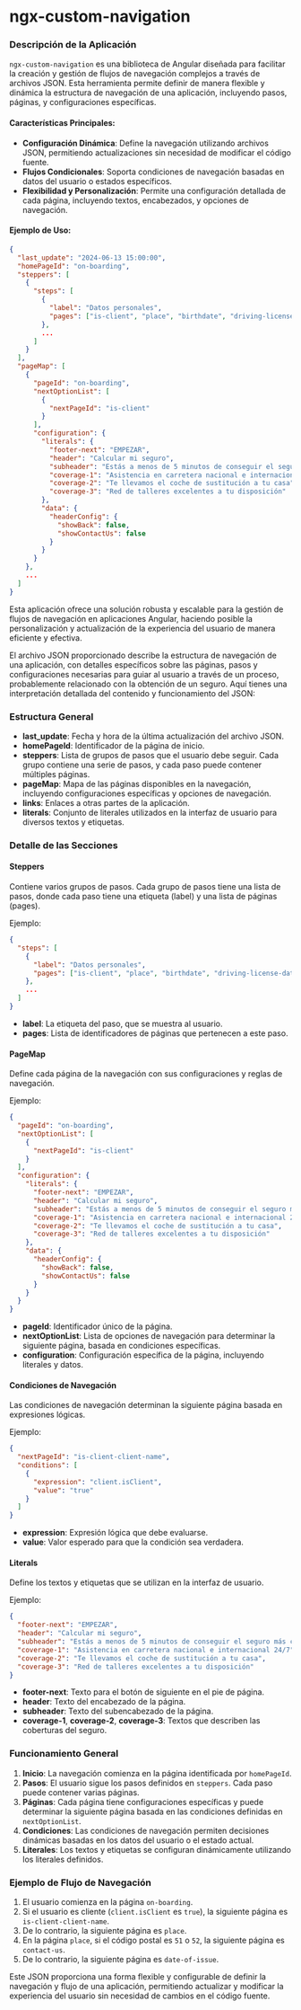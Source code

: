 # ngx-custom-navigation

### Descripción de la Aplicación

`ngx-custom-navigation` es una biblioteca de Angular diseñada para facilitar la creación y gestión de flujos de navegación complejos a través de archivos JSON. Esta herramienta permite definir de manera flexible y dinámica la estructura de navegación de una aplicación, incluyendo pasos, páginas, y configuraciones específicas. 

#### Características Principales:
- **Configuración Dinámica**: Define la navegación utilizando archivos JSON, permitiendo actualizaciones sin necesidad de modificar el código fuente.
- **Flujos Condicionales**: Soporta condiciones de navegación basadas en datos del usuario o estados específicos.
- **Flexibilidad y Personalización**: Permite una configuración detallada de cada página, incluyendo textos, encabezados, y opciones de navegación.

#### Ejemplo de Uso:
```json
{
  "last_update": "2024-06-13 15:00:00",
  "homePageId": "on-boarding",
  "steppers": [
    {
      "steps": [
        {
          "label": "Datos personales",
          "pages": ["is-client", "place", "birthdate", "driving-license-date", "driving-license-location", "date-of-issue"]
        },
        ...
      ]
    }
  ],
  "pageMap": [
    {
      "pageId": "on-boarding",
      "nextOptionList": [
        {
          "nextPageId": "is-client"
        }
      ],
      "configuration": {
        "literals": {
          "footer-next": "EMPEZAR",
          "header": "Calcular mi seguro",
          "subheader": "Estás a menos de 5 minutos de conseguir el seguro más completo",
          "coverage-1": "Asistencia en carretera nacional e internacional 24/7",
          "coverage-2": "Te llevamos el coche de sustitución a tu casa",
          "coverage-3": "Red de talleres excelentes a tu disposición"
        },
        "data": {
          "headerConfig": {
            "showBack": false,
            "showContactUs": false
          }
        }
      }
    },
    ...
  ]
}
```


Esta aplicación ofrece una solución robusta y escalable para la gestión de flujos de navegación en aplicaciones Angular, haciendo posible la personalización y actualización de la experiencia del usuario de manera eficiente y efectiva.

El archivo JSON proporcionado describe la estructura de navegación de una aplicación, con detalles específicos sobre las páginas, pasos y configuraciones necesarias para guiar al usuario a través de un proceso, probablemente relacionado con la obtención de un seguro. Aquí tienes una interpretación detallada del contenido y funcionamiento del JSON:

### Estructura General

- **last_update**: Fecha y hora de la última actualización del archivo JSON.
- **homePageId**: Identificador de la página de inicio.
- **steppers**: Lista de grupos de pasos que el usuario debe seguir. Cada grupo contiene una serie de pasos, y cada paso puede contener múltiples páginas.
- **pageMap**: Mapa de las páginas disponibles en la navegación, incluyendo configuraciones específicas y opciones de navegación.
- **links**: Enlaces a otras partes de la aplicación.
- **literals**: Conjunto de literales utilizados en la interfaz de usuario para diversos textos y etiquetas.

### Detalle de las Secciones

#### Steppers
Contiene varios grupos de pasos. Cada grupo de pasos tiene una lista de pasos, donde cada paso tiene una etiqueta (label) y una lista de páginas (pages).

Ejemplo:
```json
{
  "steps": [
    {
      "label": "Datos personales",
      "pages": ["is-client", "place", "birthdate", "driving-license-date", "driving-license-location", "date-of-issue"]
    },
    ...
  ]
}
```
- **label**: La etiqueta del paso, que se muestra al usuario.
- **pages**: Lista de identificadores de páginas que pertenecen a este paso.

#### PageMap
Define cada página de la navegación con sus configuraciones y reglas de navegación.

Ejemplo:
```json
{
  "pageId": "on-boarding",
  "nextOptionList": [
    {
      "nextPageId": "is-client"
    }
  ],
  "configuration": {
    "literals": {
      "footer-next": "EMPEZAR",
      "header": "Calcular mi seguro",
      "subheader": "Estás a menos de 5 minutos de conseguir el seguro más completo",
      "coverage-1": "Asistencia en carretera nacional e internacional 24/7",
      "coverage-2": "Te llevamos el coche de sustitución a tu casa",
      "coverage-3": "Red de talleres excelentes a tu disposición"
    },
    "data": {
      "headerConfig": {
        "showBack": false,
        "showContactUs": false
      }
    }
  }
}
```

- **pageId**: Identificador único de la página.
- **nextOptionList**: Lista de opciones de navegación para determinar la siguiente página, basada en condiciones específicas.
- **configuration**: Configuración específica de la página, incluyendo literales y datos.

#### Condiciones de Navegación
Las condiciones de navegación determinan la siguiente página basada en expresiones lógicas.

Ejemplo:
```json
{
  "nextPageId": "is-client-client-name",
  "conditions": [
    {
      "expression": "client.isClient",
      "value": "true"
    }
  ]
}
```
- **expression**: Expresión lógica que debe evaluarse.
- **value**: Valor esperado para que la condición sea verdadera.

#### Literals
Define los textos y etiquetas que se utilizan en la interfaz de usuario.

Ejemplo:
```json
{
  "footer-next": "EMPEZAR",
  "header": "Calcular mi seguro",
  "subheader": "Estás a menos de 5 minutos de conseguir el seguro más completo",
  "coverage-1": "Asistencia en carretera nacional e internacional 24/7",
  "coverage-2": "Te llevamos el coche de sustitución a tu casa",
  "coverage-3": "Red de talleres excelentes a tu disposición"
}
```
- **footer-next**: Texto para el botón de siguiente en el pie de página.
- **header**: Texto del encabezado de la página.
- **subheader**: Texto del subencabezado de la página.
- **coverage-1**, **coverage-2**, **coverage-3**: Textos que describen las coberturas del seguro.

### Funcionamiento General
1. **Inicio**: La navegación comienza en la página identificada por `homePageId`.
2. **Pasos**: El usuario sigue los pasos definidos en `steppers`. Cada paso puede contener varias páginas.
3. **Páginas**: Cada página tiene configuraciones específicas y puede determinar la siguiente página basada en las condiciones definidas en `nextOptionList`.
4. **Condiciones**: Las condiciones de navegación permiten decisiones dinámicas basadas en los datos del usuario o el estado actual.
5. **Literales**: Los textos y etiquetas se configuran dinámicamente utilizando los literales definidos.

### Ejemplo de Flujo de Navegación
1. El usuario comienza en la página `on-boarding`.
2. Si el usuario es cliente (`client.isClient` es `true`), la siguiente página es `is-client-client-name`.
3. De lo contrario, la siguiente página es `place`.
4. En la página `place`, si el código postal es `51` o `52`, la siguiente página es `contact-us`.
5. De lo contrario, la siguiente página es `date-of-issue`.

Este JSON proporciona una forma flexible y configurable de definir la navegación y flujo de una aplicación, permitiendo actualizar y modificar la experiencia del usuario sin necesidad de cambios en el código fuente.